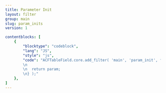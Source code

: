 ```yaml
---
title: Parameter Init
layout: filter
group: main
slug: param_inits
version: 1

contentblocks: [
	{
		"blocktype": "codeblock",
		"lang": "JS",
		"style": "js",
		"code": "ACFTableField.core.add_filter( 'main', 'param_init', function( param ) {
		\n
		\n	return param;
		\n} );"
	},
]
---
```

